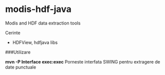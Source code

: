 # modis-hdf-java
Modis and HDF data extraction tools

Cerinte
- HDFView, hdfjava libs

###Utilizare

**mvn -P Interface exec:exec** 
Porneste interfata SWING pentru extragere de date punctuale



